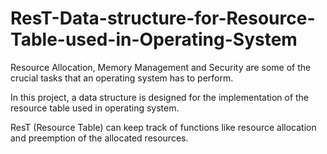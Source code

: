 # ResT-Data-structure-for-Resource-Table-used-in-Operating-System

Resource Allocation, Memory Management and Security are some of the crucial tasks that an operating system has to perform.

In this project, a data structure is designed for the implementation of the resource table used in operating system.

ResT (Resource Table) can keep track of functions like resource allocation and preemption of the allocated resources.
